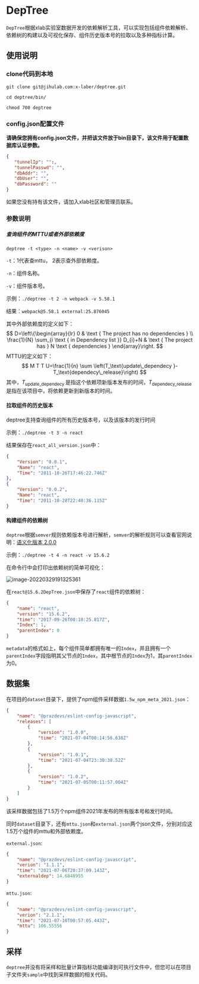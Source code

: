 # DepTree

`DepTree`根据xlab实验室数据开发的依赖解析工具，可以实现包括组件依赖解析、依赖树的构建以及可视化保存、组件历史版本号的拉取以及多种指标计算。

## 使用说明

### clone代码到本地

`git clone git@jihulab.com:x-laber/deptree.git`

`cd deptree/bin/`

`chmod 700 deptree`

### config.json配置文件

**请确保您拥有config.json文件，并把该文件放于bin目录下，该文件用于配置数据库认证参数。**

```json
{
   "tunnelIp": "":,
   "tunnelPasswd": "",
   "dbAddr": "",
   "dbUser": "",
   "dbPassword": ""
}
```

如果您没有持有该文件，请加入xlab社区和管理员联系。

### 参数说明

##### 查询组件的MTTU或者外部依赖度

`deptree -t <type> -n <name> -v <verison> `

`-t`：1代表查mttu， 2表示查外部依赖度。

`-n`：组件名称。

`-v`：组件版本号。

示例：`./deptree -t 2 -n webpack -v 5.58.1`

结果：`webpack@5.58.1 external:25.876045`

其中外部依赖度的定义如下：
$$
D=\left\{\begin{array}{lr}
0 & \text { The project has no dependencies } \\
\frac{1}{N} \sum_{i \text { in Dependency list }} D_{i}+N & \text { The project has } N \text { dependencies }
\end{array}\right.
$$
MTTU的定义如下：
$$
M T T U=\frac{1}{n} \sum \left(T_\text{update\_dependecy }-T_\text{dependecy\_release}\right)
$$
其中，$T_\text{update\_dependecy }$ 是指这个依赖项新版本发布的时间，$T_\text{dependecy\_release}$ 是指在该项目中，将依赖更新到新版本的时间。

#### 拉取组件的历史版本

deptree支持查询组件的所有历史版本号，以及该版本的发行时间

示例：`./deptree -t 3 -n react`

结果保存在`react_all_version.json`中：

```json
{
    "Version": "0.0.1",
    "Name": "react",
    "Time": "2011-10-26T17:46:22.746Z"
},
{
    "Version": "0.0.2",
    "Name": "react",
    "Time": "2011-10-28T22:40:36.115Z"
}
```

#### 构建组件的依赖树

`deptree`根据`semver`规则依赖版本号进行解析，`semver`的解析规则可以查看官网说明：[语义化版本 2.0.0](https://semver.org/lang/zh-CN/)

示例：`./deptree -t 4 -n react -v 15.6.2 `

在命令行中会打印出依赖树的简单可视化：

![image-20220329191325361](https://image-2021-wu.oss-cn-beijing.aliyuncs.com/blogs/picturesimage-20220329191325361.png)

在`react@15.6.2DepTree.json`中保存了`react`组件的依赖树：

```json
{
    "name": "react",
    "version": "15.6.2",
    "time": "2017-09-26T00:10:25.817Z",
    "Index": 1,
    "parentIndex": 0
}
```

`metadata`的格式如上，每个组件简单都拥有唯一的`Index`，并且拥有一个`parentIndex`字段指明其父节点的`Index`，其中根节点的`Index`为1，其`parentIndex`为0。

## 数据集

在项目的`dataset`目录下，提供了npm组件采样数据`1.5w_npm_meta_2021.json`：

```json
{
    "name": "@prazdevs/eslint-config-javascript",
    "releases": [
        {
            "version": "1.0.0",
            "time": "2021-07-04T00:14:56.638Z"
        },
        {
            "version": "1.0.1",
            "time": "2021-07-04T23:30:38.52Z"
        },
        {
            "version": "1.0.2",
            "time": "2021-07-05T00:11:57.004Z"
        }    
	]
}
```

该采样数据包括了1.5万个npm组件2021年发布的所有版本号和发行时间。

同时`dataset`目录下，还有`mttu.json`和`external.json`两个json文件，分别对应这1.5万个组件的mttu和外部依赖度。

`external.json`:

```json
{
    "name": "@prazdevs/eslint-config-javascript",
    "verion": "1.1.1",
    "time": "2021-07-06T20:37:09.143Z",
    "externaldep": 14.6848955
}
```

`mttu.json`:

```json
{
    "name": "@prazdevs/eslint-config-javascript",
    "verion": "2.1.1",
    "time": "2021-07-10T00:57:05.443Z",
    "mttu": 106.55556
}
```

## 采样

`deptree`并没有将采样和批量计算指标功能编译到可执行文件中，但您可以在项目子文件夹`sample`中找到采样数据的相关代码。

